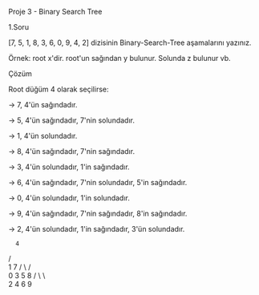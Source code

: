 Proje 3 - Binary Search Tree

1.Soru

[7, 5, 1, 8, 3, 6, 0, 9, 4, 2] dizisinin Binary-Search-Tree aşamalarını yazınız.

Örnek: root x'dir. root'un sağından y bulunur. Solunda z bulunur vb.

Çözüm

Root düğüm 4 olarak seçilirse:

-> 7, 4'ün sağındadır.

-> 5, 4'ün sağındadır, 7'nin solundadır.

-> 1, 4'ün solundadır.

-> 8, 4'ün sağındadır, 7'nin sağındadır.

-> 3, 4'ün solundadır, 1'in sağındadır.

-> 6, 4'ün sağındadır, 7'nin solundadır, 5'in sağındadır.

-> 0, 4'ün solundadır, 1'in solundadır.

-> 9, 4'ün sağındadır, 7'nin sağındadır, 8'in sağındadır.

-> 2, 4'ün solundadır, 1'in sağındadır, 3'ün solundadır.


      4
   /     \
  1       7
 / \     / \
0   3   5   8
   / \   \   \
  2   4   6   9
